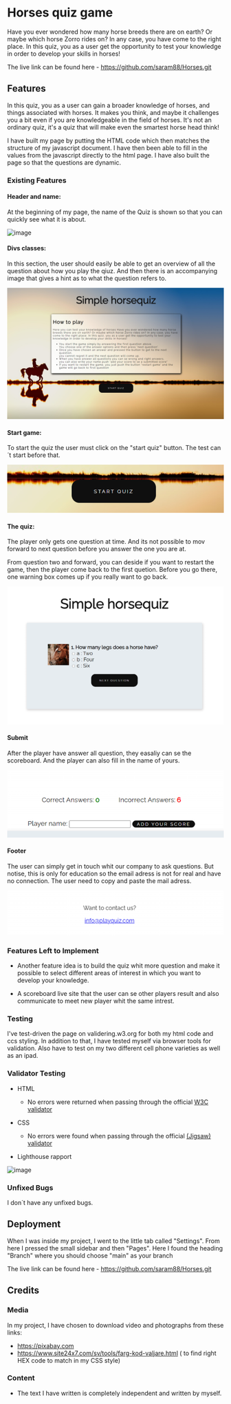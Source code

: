 # Horses quiz game
  
Have you ever wondered how many horse breeds there are on earth? Or maybe which horse Zorro rides on? In any case, you have come to the right place. In this quiz, you as a user get the opportunity to test your knowledge in order to develop your skills in horses!

The live link can be found here - https://github.com/saram88/Horses.git



## Features 

In this quiz, you as a user can gain a broader knowledge of horses, and things associated with horses. It makes you think, and maybe it challenges you a bit even if you are knowledgeable in the field of horses. It's not an ordinary quiz, it's a quiz that will make even the smartest horse head think!

I have built my page by putting the HTML code which then matches the structure of my javascript document. I have then been able to fill in the values ​​from the javascript directly to the html page. I have also built the page so that the questions are dynamic.


### Existing Features

#### Header and name: ####
  At the beginning of my page, the name of the Quiz is shown so that you can quickly see what it is about.

  ![image](https://github.com/saram88/Horses/assets/127104599/3b93de50-9c02-4093-9348-7da33ce4e3bd)
  
  
#### Divs classes: ####
  In this section, the user should easily be able to get an overview of all the question about how you play the qiuz. And then there is an accompanying image that gives a hint as to what the question refers to.
  
  ![image](/assets/Images/Start.png)

#### Start game: ####
  To start the quiz the user must click on the "start quiz" button. The test can´t start before that.

  ![image](/assets/Images/startbutton.png)

#### The quiz: ####
  The player only gets one question at time. And its not possible to mov forward to next question before you answer the one you are at. 

  From question two and forward, you can deside if you want to restart the game, then the player come back to the first quetion. Before you go there, one warning box comes up if you really want to go back.


  ![image](/assets/Images/play.png)

#### Submit ####
 After the player have answer all question, they easaliy can se the scoreboard. And the player can also fill in the name of yours.


  ![image](/assets/Images/score.png)


#### Footer ####

The user can simply get in touch whit our company to ask questions. But notise, this is only for education so the email adress is not for real and have no connection. The user need to copy and paste the mail adress.

 ![image](/assets/Images/footer.png)


### Features Left to Implement

- Another feature idea is to build the quiz whit more question and make it possible to select different areas of interest in which you want to develop your knowledge.

- A scoreboard live site that the user can se other players result and also communicate to meet new player whit the same intrest.



### Testing 

I've test-driven the page on validering.w3.org for both my html code and ccs styling. In addition to that, I have tested myself via browser tools for validation. Also have to test on my two different cell phone varieties as well as an ipad.



### Validator Testing 

- HTML
  - No errors were returned when passing through the official [W3C validator](https://validator.w3.org/nu/?doc=https%3A%2F%2F5500-saram88-helaminfullatam-fq2y2b0nxao.ws-eu90.gitpod.io%2Fassets%2Findex.html)
- CSS
  - No errors were found when passing through the official [(Jigsaw) validator](https://jigsaw.w3.org/css-validator/validator?uri=https%3A%2F%2F5500-saram88-helaminfullatam-fq2y2b0nxao.ws-eu90.gitpod.io%2Fassets%2Findex.html&profile=css3svg&usermedium=all&warning=1&vextwarning=&lang=sv)

- Lighthouse rapport 

![image](https://github.com/saram88/Horses/assets/127104599/8e99c23c-4ef8-4350-b73d-7a85273ea201)


### Unfixed Bugs

I don´t have any unfixed bugs.

## Deployment

When I was inside my project, I went to the little tab called "Settings". From here I pressed the small sidebar and then "Pages". Here I found the heading "Branch" where you should choose "main" as your branch

The live link can be found here - https://github.com/saram88/Horses.git

## Credits 

### Media

In my project, I have chosen to download video and photographs from these links:

- https://pixabay.com
- https://www.site24x7.com/sv/tools/farg-kod-valjare.html ( to find right HEX code to match in my CSS style)


### Content 

- The text I have written is completely independent and written by myself.
